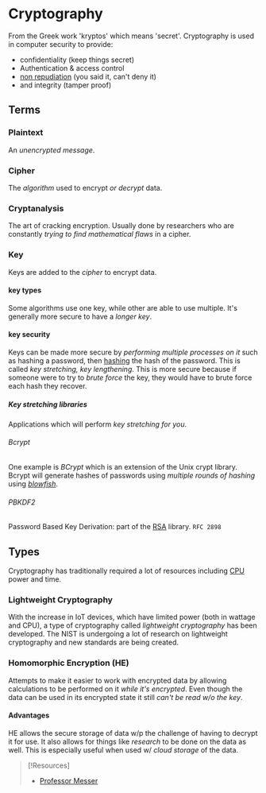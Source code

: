 
# Cryptography
From the Greek work 'kryptos' which means 'secret'. Cryptography is used in computer security to provide:
- confidentiality (keep things secret)
- Authentication & access control
- [non repudiation](../../Fundamentals/non-repudiation.md) (you said it, can't deny it)
- and integrity (tamper proof)
## Terms
### Plaintext
An *unencrypted message*.
### Cipher
The *algorithm* used to encrypt *or decrypt* data.
### Cryptanalysis
The art of cracking encryption. Usually done by researchers who are constantly *trying to find mathematical flaws* in a cipher.
### Key
Keys are added to the *cipher* to encrypt data. 
#### key types
Some algorithms use one key, while other are able to use multiple. It's generally more secure to have a *longer key*.
#### key security
Keys can be made more secure  by *performing multiple processes on it* such as hashing a password, then [hashing](OSCP-Notes/OSCP/computers/concepts/cryptography/hashing.md) the hash of the password. This is called *key stretching, key lengthening*. This is more secure because if someone were to try to *brute force* the key, they would have to brute force each hash they recover.
##### Key stretching libraries
Applications which will perform *key stretching for you*.
###### Bcrypt
 One example is *BCrypt* which is an extension of the Unix crypt library. Bcrypt will generate hashes of passwords using *multiple rounds of hashing* using *[blowfish](blowfish.md)*. 
###### PBKDF2
Password Based Key Derivation: part of the [RSA](RSA.md) library.  `RFC 2898`
## Types
Cryptography has traditionally required a lot of resources including [CPU](../CPU.md) power and time. 
### Lightweight Cryptography
With the increase in IoT devices, which have limited power (both in wattage and CPU), a type of cryptography called *lightweight cryptography* has been developed. The NIST is undergoing a lot of research on lightweight cryptography and new standards are being created.
### Homomorphic Encryption (HE)
Attempts to make it easier to work with encrypted data by allowing calculations to be performed on it *while it's encrypted*. Even though the data can be used in its encrypted state it still *can't be read w/o the key*.
#### Advantages
HE allows the secure storage of data w/p the challenge of having to decrypt it for use. It also allows for things like *research* to be done on the data as well. This is especially useful when used w/ *cloud storage* of the data.

> [!Resources]
> - [Professor Messer](https://www.youtube.com/watch?v=A6HNd1EGfIc&list=PLG49S3nxzAnkL2ulFS3132mOVKuzzBxA8&index=91)